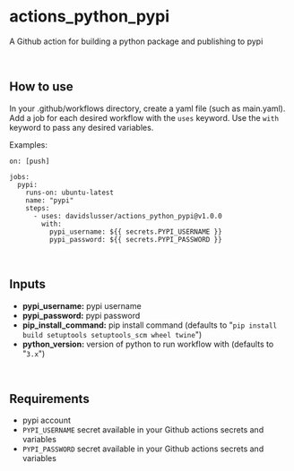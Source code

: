 # actions_python_pypi
A Github action for building a python package and publishing to pypi


<br/>

## How to use
In your .github/workflows directory, create a yaml file (such as main.yaml). Add a job for each desired workflow with the `uses` keyword. Use the `with` keyword to pass any desired variables.

Examples:

```
on: [push]

jobs:
  pypi:
    runs-on: ubuntu-latest
    name: "pypi"
    steps:
      - uses: davidslusser/actions_python_pypi@v1.0.0
        with:
          pypi_username: ${{ secrets.PYPI_USERNAME }}
          pypi_password: ${{ secrets.PYPI_PASSWORD }}
```
<br/>

## Inputs
  - **pypi_username:** pypi username
  - **pypi_password:** pypi password
  - **pip_install_command:** pip install command (defaults to "`pip install build setuptools setuptools_scm wheel twine`")
   - **python_version:** version of python to run workflow with (defaults to "`3.x`")

<br/>

## Requirements
 - pypi account
 - `PYPI_USERNAME` secret available in your Github actions secrets and variables
 - `PYPI_PASSWORD` secret available in your Github actions secrets and variables
